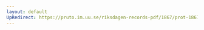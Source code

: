 ```yaml
---
layout: default
UpRedirect: https://pruto.im.uu.se/riksdagen-records-pdf/1867/prot-1867--ak--513/prot-1867--ak--513_009.pdf
---
```

